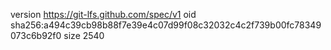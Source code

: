 version https://git-lfs.github.com/spec/v1
oid sha256:a494c39cb98b88f7e39e4c07d99f08c32032c4c2f739b00fc78349073c6b92f0
size 2540

